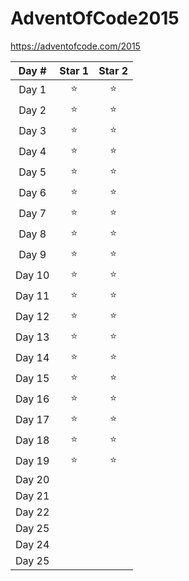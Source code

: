 # AdventOfCode2015

https://adventofcode.com/2015

| Day #  | Star 1 | Star 2 |
| :----: | :----: | :----: |
| Day 1  |   ⭐   |   ⭐  |
| Day 2  |   ⭐   |   ⭐  |
| Day 3  |   ⭐   |   ⭐  |
| Day 4  |   ⭐   |   ⭐  |
| Day 5  |   ⭐   |   ⭐  | 
| Day 6  |   ⭐   |   ⭐  |
| Day 7  |   ⭐   |   ⭐  |
| Day 8  |   ⭐   |   ⭐  |
| Day 9  |   ⭐   |   ⭐  |
| Day 10 |   ⭐   |   ⭐  |
| Day 11 |   ⭐   |   ⭐  |
| Day 12 |   ⭐   |   ⭐  |
| Day 13 |   ⭐   |   ⭐  |
| Day 14 |   ⭐   |   ⭐  |
| Day 15 |   ⭐   |   ⭐  |
| Day 16 |   ⭐   |   ⭐  |
| Day 17 |   ⭐   |   ⭐  |
| Day 18 |   ⭐   |   ⭐  |
| Day 19 |   ⭐   |   ⭐  |
| Day 20 |        |        |
| Day 21 |        |        |
| Day 22 |        |        |
| Day 25 |        |        |
| Day 24 |        |        |
| Day 25 |        |        |
